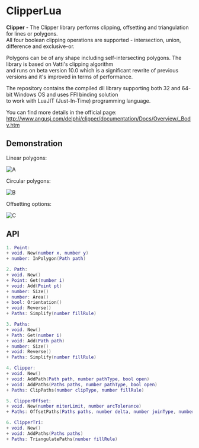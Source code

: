 # ClipperLua

**Clipper** - The Clipper library performs clipping, offsetting and triangulation for lines or polygons.  
All four boolean clipping operations are supported - intersection, union, difference and exclusive-or.  

Polygons can be of any shape including self-intersecting polygons. The library is based on Vatti's clipping algorithm  
and runs on beta version 10.0 which is a significant rewrite of previous versions and it's improved in terms of performance.  

The repository contains the compiled dll library supporting both 32 and 64-bit Windows OS and uses FFI binding solution  
to work with LuaJIT (Just-In-Time) programming language.  

You can find more details in the official page: http://www.angusj.com/delphi/clipper/documentation/Docs/Overview/_Body.htm

## Demonstration

Linear polygons:

![A](http://www.angusj.com/delphi/clipper3.png)

Circular polygons:

![B](http://www.angusj.com/delphi/clipper4.png)

Offsetting options:

![C](http://www.angusj.com/delphi/clipper9.png)

## API

```lua
1. Point:
+ void. New(number x, number y)
+ number: InPolygon(Path path)

2. Path:
+ void. New()
+ Point: Get(number i)
+ void: Add(Point pt)
+ number: Size()
+ number: Area()
+ bool: Orientation()
+ void: Reverse()
+ Paths: Simplify(number fillRule)

3. Paths:
+ void. New()
+ Path: Get(number i)
+ void: Add(Path path)
+ number: Size()
+ void: Reverse()
+ Paths: Simplify(number fillRule)

4. Clipper:
+ void. New()
+ void: AddPath(Path path, number pathType, bool open)
+ void: AddPaths(Paths paths, number pathType, bool open)
+ Paths: ClipPaths(number clipType, number fillRule)

5. ClipperOffset:
+ void. New(number miterLimit, number arcTolerance)
+ Paths: OffsetPaths(Paths paths, number delta, number joinType, number endType)

6. ClipperTri:
+ void. New()
+ void: AddPaths(Paths paths)
+ Paths: TriangulatePaths(number fillRule)
```
